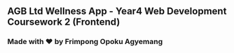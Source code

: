 
## AGB Ltd Wellness App - Year4 Web Development Coursework 2 (Frontend)
### Made with :heart: by Frimpong Opoku Agyemang